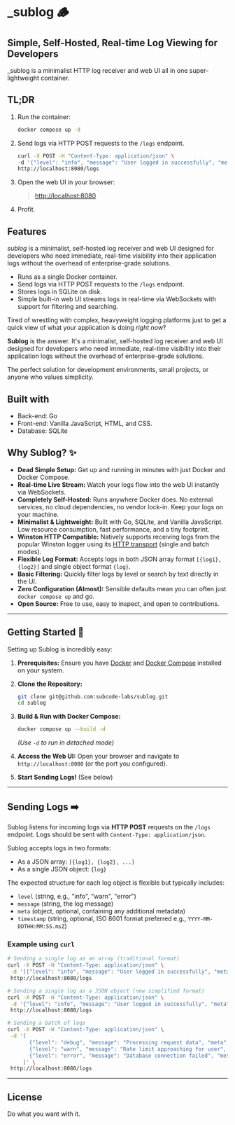 # _sublog 🪵

## Simple, Self-Hosted, Real-time Log Viewing for Developers

_sublog is a minimalist HTTP log receiver and web UI all in one super-lightweight container.

## TL;DR

1. Run the container:

    ```bash
    docker compose up -d
    ```

2. Send logs via HTTP POST requests to the `/logs` endpoint.

    ```bash
    curl -X POST -H "Content-Type: application/json" \
    -d '{"level": "info", "message": "User logged in successfully", "meta": {"userId": "user-123", "ip": "192.168.1.100"}}' \
    http://localhost:8080/logs
    ```

3. Open the web UI in your browser:

    > <http://localhost:8080>

4. Profit.

## Features

_sublog_ is a minimalist, self-hosted log receiver and web UI designed for developers who need immediate, real-time visibility into their application logs without the overhead of enterprise-grade solutions.

- Runs as a single Docker container.
- Send logs via HTTP POST requests to the `/logs` endpoint.
- Stores logs in SQLite on disk.
- Simple built-in web UI streams logs in real-time via WebSockets with support for filtering and searching.

Tired of wrestling with complex, heavyweight logging platforms just to get a quick view of what your application is doing _right now_?

**Sublog** is the answer. It's a minimalist, self-hosted log receiver and web UI designed for developers who need immediate, real-time visibility into their application logs without the overhead of enterprise-grade solutions.

The perfect solution for development environments, small projects, or anyone who values simplicity.

## Built with

- Back-end: Go
- Front-end: Vanilla JavaScript, HTML, and CSS.
- Database: SQLite

## Why Sublog? ✨

- **Dead Simple Setup:** Get up and running in minutes with just Docker and Docker Compose.
- **Real-time Live Stream:** Watch your logs flow into the web UI instantly via WebSockets.
- **Completely Self-Hosted:** Runs anywhere Docker does. No external services, no cloud dependencies, no vendor lock-in. Keep your logs on your machine.
- **Minimalist & Lightweight:** Built with Go, SQLite, and Vanilla JavaScript. Low resource consumption, fast performance, and a tiny footprint.
- **Winston HTTP Compatible:** Natively supports receiving logs from the popular Winston logger using its [HTTP transport](https://github.com/winstonjs/winston/blob/master/docs/transports.md#http-transport) (single and batch modes).
- **Flexible Log Format:** Accepts logs in both JSON array format `[{log1}, {log2}]` and single object format `{log}`.
- **Basic Filtering:** Quickly filter logs by level or search by text directly in the UI.
- **Zero Configuration (Almost):** Sensible defaults mean you can often just `docker compose up` and go.
- **Open Source:** Free to use, easy to inspect, and open to contributions.

---

## Getting Started 🚀

Setting up Sublog is incredibly easy:

1. **Prerequisites:** Ensure you have [Docker](https://docs.docker.com/get-docker/) and [Docker Compose](https://docs.docker.com/compose/install/) installed on your system.
2. **Clone the Repository:**

    ```bash
    git clone git@github.com:subcode-labs/sublog.git
    cd sublog
    ```

3. **Build & Run with Docker Compose:**

    ```bash
    docker compose up --build -d
    ```

    _(Use `-d` to run in detached mode)_
4. **Access the Web UI:** Open your browser and navigate to `http://localhost:8080` (or the port you configured).
5. **Start Sending Logs!** (See below)

---

## Sending Logs ➡️

Sublog listens for incoming logs via **HTTP POST** requests on the `/logs` endpoint. Logs should be sent with `Content-Type: application/json`.

Sublog accepts logs in two formats:

- As a JSON array: `[{log1}, {log2}, ...]`
- As a single JSON object: `{log}`

The expected structure for each log object is flexible but typically includes:

- `level` (string, e.g., "info", "warn", "error")
- `message` (string, the log message)
- `meta` (object, optional, containing any additional metadata)
- `timestamp` (string, optional, ISO 8601 format preferred e.g., `YYYY-MM-DDTHH:MM:SS.msZ`)

### Example using `curl`

```bash
# Sending a single log as an array (traditional format)
curl -X POST -H "Content-Type: application/json" \
 -d '[{"level": "info", "message": "User logged in successfully", "meta": {"userId": "user-123", "ip": "192.168.1.100"}}]' \
 http://localhost:8080/logs

# Sending a single log as a JSON object (new simplified format)
curl -X POST -H "Content-Type: application/json" \
 -d '{"level": "info", "message": "User logged in successfully", "meta": {"userId": "user-123", "ip": "192.168.1.100"}}' \
 http://localhost:8080/logs

# Sending a batch of logs
curl -X POST -H "Content-Type: application/json" \
 -d '[
       {"level": "debug", "message": "Processing request data", "meta": {"requestId": "abc-xyz"}},
       {"level": "warn", "message": "Rate limit approaching for user", "meta": {"userId": "user-456", "limit": 100, "current": 95}},
       {"level": "error", "message": "Database connection failed", "meta": {"dbHost": "[db.example.com](https://www.google.com/search?q=db.example.com)", "errorCode": 5003}}
     ]' \
 http://localhost:8080/logs
```

---

## License

Do what you want with it.
